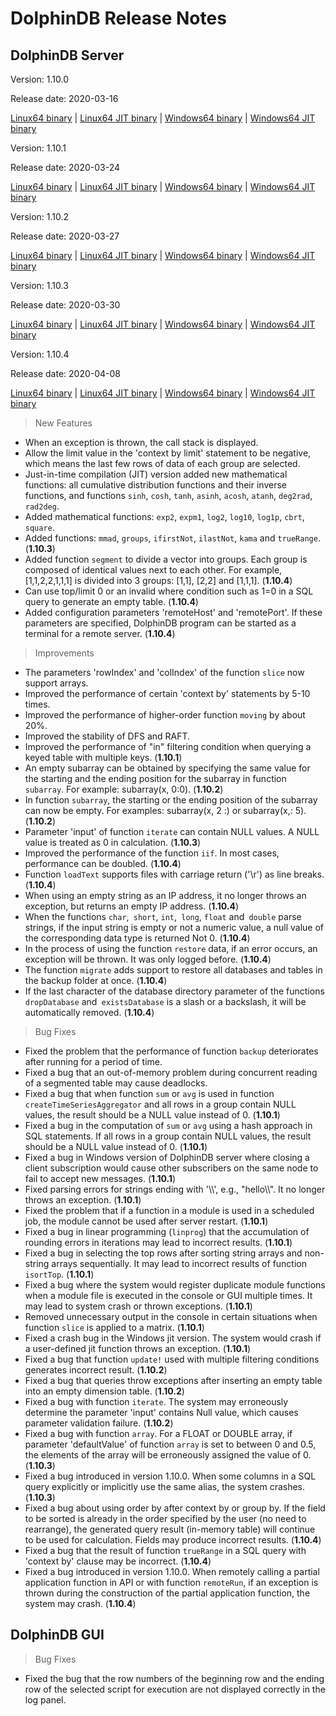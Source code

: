 # DolphinDB Release Notes

## DolphinDB Server


Version: 1.10.0

Release date: 2020-03-16


[Linux64 binary](http://www.dolphindb.com/downloads/DolphinDB_Linux64_V1.10.0.zip) | 
[Linux64 JIT binary](http://www.dolphindb.com/downloads/DolphinDB_Linux64_V1.10.0_JIT.zip) | 
[Windows64 binary](http://www.dolphindb.com/downloads/DolphinDB_Win64_V1.10.0.zip) |
[Windows64 JIT binary](http://www.dolphindb.com/downloads/DolphinDB_Win64_V1.10.0_JIT.zip)


Version: 1.10.1

Release date: 2020-03-24


[Linux64 binary](http://www.dolphindb.com/downloads/DolphinDB_Linux64_V1.10.1.zip) | 
[Linux64 JIT binary](http://www.dolphindb.com/downloads/DolphinDB_Linux64_V1.10.1_JIT.zip) | 
[Windows64 binary](http://www.dolphindb.com/downloads/DolphinDB_Win64_V1.10.1.zip) |
[Windows64 JIT binary](http://www.dolphindb.com/downloads/DolphinDB_Win64_V1.10.1_JIT.zip)


Version: 1.10.2

Release date: 2020-03-27


[Linux64 binary](http://www.dolphindb.com/downloads/DolphinDB_Linux64_V1.10.2.zip) | 
[Linux64 JIT binary](http://www.dolphindb.com/downloads/DolphinDB_Linux64_V1.10.2_JIT.zip) | 
[Windows64 binary](http://www.dolphindb.com/downloads/DolphinDB_Win64_V1.10.2.zip) |
[Windows64 JIT binary](http://www.dolphindb.com/downloads/DolphinDB_Win64_V1.10.2_JIT.zip)

Version: 1.10.3

Release date: 2020-03-30

[Linux64 binary](http://www.dolphindb.com/downloads/DolphinDB_Linux64_V1.10.3.zip) | 
[Linux64 JIT binary](http://www.dolphindb.com/downloads/DolphinDB_Linux64_V1.10.3_JIT.zip) | 
[Windows64 binary](http://www.dolphindb.com/downloads/DolphinDB_Win64_V1.10.3.zip) |
[Windows64 JIT binary](http://www.dolphindb.com/downloads/DolphinDB_Win64_V1.10.3_JIT.zip)


Version: 1.10.4

Release date: 2020-04-08

[Linux64 binary](http://www.dolphindb.com/downloads/DolphinDB_Linux64_V1.10.4.zip) | 
[Linux64 JIT binary](http://www.dolphindb.com/downloads/DolphinDB_Linux64_V1.10.4_JIT.zip) | 
[Windows64 binary](http://www.dolphindb.com/downloads/DolphinDB_Win64_V1.10.4.zip) |
[Windows64 JIT binary](http://www.dolphindb.com/downloads/DolphinDB_Win64_V1.10.4_JIT.zip)


> New Features

* When an exception is thrown, the call stack is displayed.
* Allow the limit value in the 'context by limit' statement to be negative, which means the last few rows of data of each group are selected.
* Just-in-time compilation (JIT) version added new mathematical functions: all cumulative distribution functions and their inverse functions, and functions `sinh`, `cosh`, `tanh`, `asinh`, `acosh`, `atanh`, `deg2rad`, `rad2deg`. 
* Added mathematical functions: `exp2`, `expm1`, `log2`, `log10`, `log1p`, `cbrt`, `square`.
* Added functions: `mmad`, `groups`, `ifirstNot`, `ilastNot`, `kama` and `trueRange`. (**1.10.3**)
* Added function `segment` to divide a vector into groups. Each group is composed of identical values next to each other. For example, [1,1,2,2,1,1,1] is divided into 3 groups: [1,1], [2,2] and [1,1,1]. (**1.10.4**)
* Can use top/limit 0 or an invalid where condition such as 1=0 in a SQL query to generate an empty table. (**1.10.4**)
* Added configuration parameters 'remoteHost' and 'remotePort'. If these parameters are specified, DolphinDB program can be started as a terminal for a remote server. (**1.10.4**)
 

> Improvements

* The parameters 'rowIndex' and 'colIndex' of the function `slice` now support arrays.
* Improved the performance of certain 'context by' statements by 5-10 times.
* Improved the performance of higher-order function `moving` by about 20%.
* Improved the stability of DFS and RAFT.
* Improved the performance of "in" filtering condition when querying a keyed table with multiple keys. (**1.10.1**)
* An empty subarray can be obtained by specifying the same value for the starting and the ending position for the subarray in function `subarray`. For example: subarray(x, 0:0). (**1.10.2**) 
* In function `subarray`, the starting or the ending position of the subarray can now be empty. For examples: subarray(x, 2 :) or subarray(x,: 5). (**1.10.2**)
* Parameter 'input' of function `iterate` can contain NULL values. A NULL value is treated as 0 in calculation. (**1.10.3**)
* Improved the performance of the function `iif`. In most cases, performance can be doubled. (**1.10.4**)
* Function `loadText` supports files with carriage return ('\r') as line breaks. (**1.10.4**)
* When using an empty string as an IP address, it no longer throws an exception, but returns an empty IP address. (**1.10.4**)
* When the functions `char`,` short`, `int`,` long`, `float` and` double` parse strings, if the input string is empty or not a numeric value, a null value of the corresponding data type is returned Not 0. (**1.10.4**)
* In the process of using the function `restore` data, if an error occurs, an exception will be thrown. It was only logged before. (**1.10.4**)
* The function `migrate` adds support to restore all databases and tables in the backup folder at once. (**1.10.4**)
* If the last character of the database directory parameter of the functions `dropDatabase` and` existsDatabase` is a slash or a backslash, it will be automatically removed. (**1.10.4**)


> Bug Fixes

* Fixed the problem that the performance of function `backup` deteriorates after running for a period of time.
* Fixed a bug that an out-of-memory problem during concurrent reading of a segmented table may cause deadlocks.
* Fixed a bug that when function `sum` or `avg` is used in function `createTimeSeriesAggregator` and all rows in a group contain NULL values, the result should be a NULL value instead of 0. (**1.10.1**)
* Fixed a bug in the computation of `sum` or `avg` using a hash approach in SQL statements. If all rows in a group contain NULL values, the result should be a NULL value instead of 0. (**1.10.1**)
* Fixed a bug in Windows version of DolphinDB server where closing a client subscription would cause other subscribers on the same node to fail to accept new messages. (**1.10.1**)
* Fixed parsing errors for strings ending with '\\\\', e.g., "hello\\\\". It no longer throws an exception. (**1.10.1**)
* Fixed the problem that if a function in a module is used in a scheduled job, the module cannot be used after server restart. (**1.10.1**)
* Fixed a bug in linear programming (`linprog`) that the accumulation of rounding errors in iterations may lead to incorrect results. (**1.10.1**)
* Fixed a bug in selecting the top rows after sorting string arrays and non-string arrays sequentially. It may lead to incorrect results of function `isortTop`. (**1.10.1**)
* Fixed a bug where the system would register duplicate module functions when a module file is executed in the console or GUI multiple times. It may lead to system crash or thrown exceptions. (**1.10.1**)
* Removed unnecessary output in the console in certain situations when function `slice` is applied to a matrix. (**1.10.1**)
* Fixed a crash bug in the Windows jit version. The system would crash if a user-defined jit function throws an exception. (**1.10.1**)
* Fixed a bug that function `update!` used with multiple filtering conditions generates incorrect result. (**1.10.2**)
* Fixed a bug that queries throw exceptions after inserting an empty table into an empty dimension table. (**1.10.2**)
* Fixed a bug with function `iterate`. The system may erroneously determine the parameter 'input' contains Null value, which causes parameter validation failure. (**1.10.2**)
* Fixed a bug with function `array`. For a FLOAT or DOUBLE array, if parameter 'defaultValue' of function `array` is set to between 0 and 0.5, the elements of the array will be erroneously assigned the value of 0. (**1.10.3**)
* Fixed a bug introduced in version 1.10.0. When some columns in a SQL query explicitly or implicitly use the same alias, the system crashes. (**1.10.3**)
* Fixed a bug about using order by after context by or group by. If the field to be sorted is already in the order specified by the user (no need to rearrange), the generated query result (in-memory table) will continue to be used for calculation. Fields may produce incorrect results. (**1.10.4**)
* Fixed a bug that the result of function `trueRange` in a SQL query with 'context by' clause may be incorrect. (**1.10.4**)
* Fixed a bug introduced in version 1.10.0. When remotely calling a partial application function in API or with function `remoteRun`, if an exception is thrown during the construction of the partial application function, the system may crash. (**1.10.4**)

## DolphinDB GUI

> Bug Fixes

* Fixed the bug that the row numbers of the beginning row and the ending row of the selected script for execution are not displayed correctly in the log panel.




 
